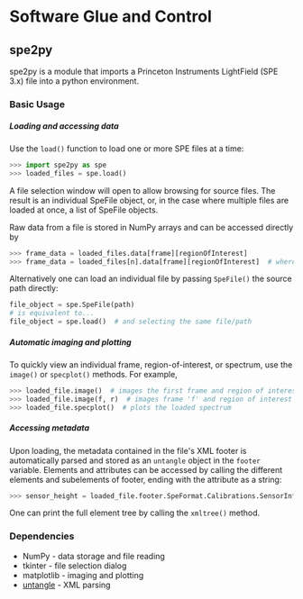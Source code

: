 # Software Glue and Control

## spe2py 
spe2py is a module that imports a Princeton Instruments LightField (SPE 3.x) file into a python environment. 

### Basic Usage
##### Loading and accessing data
Use the `load()` function to load one or more SPE files at a time:
```python
>>> import spe2py as spe
>>> loaded_files = spe.load()
```
A file selection window will open to allow browsing for source files. The result is an individual SpeFile object, or, in the case where multiple files are loaded at once, a list of SpeFile objects.

Raw data from a file is stored in NumPy arrays and can be accessed directly by
```python
>>> frame_data = loaded_files.data[frame][regionOfInterest]  
>>> frame_data = loaded_files[n].data[frame][regionOfInterest]  # where multiple files are loaded
```
Alternatively one can load an individual file by passing `SpeFile()` the source path directly:
```python
file_object = spe.SpeFile(path)
# is equivalent to...
file_object = spe.load()  # and selecting the same file/path
```


##### Automatic imaging and plotting
To quickly view an individual frame, region-of-interest, or spectrum, use the `image()` or `specplot()` methods. For example,
```python
>>> loaded_file.image()  # images the first frame and region of interest
>>> loaded_file.image(f, r)  # images frame 'f' and region of interest 'r'
>>> loaded_file.specplot()  # plots the loaded spectrum
```

##### Accessing metadata
Upon loading, the metadata contained in the file's XML footer is automatically parsed and stored as an `untangle` object in the `footer` variable. Elements and attributes can be accessed by calling the different elements and subelements of footer, ending with the attribute as a string:
```python
>>> sensor_height = loaded_file.footer.SpeFormat.Calibrations.SensorInformation['height']
```
One can print the full element tree by calling the `xmltree()` method.

### Dependencies
  - NumPy - data storage and file reading
  - tkinter - file selection dialog
  - matplotlib - imaging and plotting
  - [untangle](https://github.com/stchris/untangle) - XML parsing
